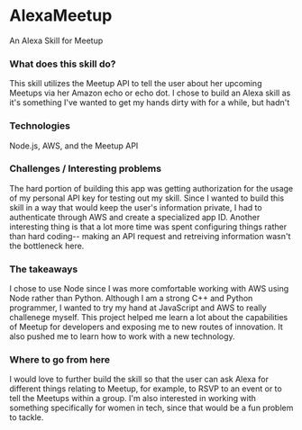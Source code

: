 # AlexaMeetup
An Alexa Skill for Meetup

### What does this skill do?
This skill utilizes the Meetup API to tell the user about her upcoming Meetups via her Amazon echo or echo dot. I chose to build an Alexa skill as it's something I've wanted to get my hands dirty with for a while, but hadn't 

### Technologies
Node.js, AWS, and the Meetup API

### Challenges / Interesting problems
The hard portion of building this app was getting authorization for the usage of my personal API key for testing out my skill. Since I wanted to build this skill in a way that would keep the user's information private, I had to authenticate through AWS and create a specialized app ID. Another interesting thing is that a lot more time was spent configuring things rather than hard coding-- making an API request and retreiving information wasn't the bottleneck here. 

### The takeaways
I chose to use Node since I was more comfortable working with AWS using Node rather than Python. Although I am a strong C++ and Python programmer, I wanted to try my hand at JavaScript and AWS to really challenege myself. 
This project helped me learn a lot about the capabilities of Meetup for developers and exposing me to new routes of innovation. It also pushed me to learn how to work with a new technology.

### Where to go from here
I would love to further build the skill so that the user can ask Alexa for different things relating to Meetup, for example, to RSVP to an event or to tell the Meetups within a group. I'm also interested in working with something specifically for women in tech, since that would be a fun problem to tackle.
